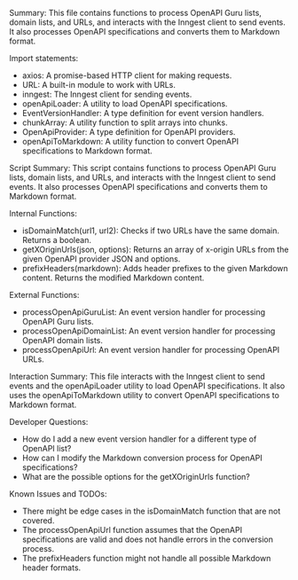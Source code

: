 Summary:
This file contains functions to process OpenAPI Guru lists, domain lists, and URLs, and interacts with the Inngest client to send events. It also processes OpenAPI specifications and converts them to Markdown format.

Import statements:
- axios: A promise-based HTTP client for making requests.
- URL: A built-in module to work with URLs.
- inngest: The Inngest client for sending events.
- openApiLoader: A utility to load OpenAPI specifications.
- EventVersionHandler: A type definition for event version handlers.
- chunkArray: A utility function to split arrays into chunks.
- OpenApiProvider: A type definition for OpenAPI providers.
- openApiToMarkdown: A utility function to convert OpenAPI specifications to Markdown format.

Script Summary:
This script contains functions to process OpenAPI Guru lists, domain lists, and URLs, and interacts with the Inngest client to send events. It also processes OpenAPI specifications and converts them to Markdown format.

Internal Functions:
- isDomainMatch(url1, url2): Checks if two URLs have the same domain. Returns a boolean.
- getXOriginUrls(json, options): Returns an array of x-origin URLs from the given OpenAPI provider JSON and options.
- prefixHeaders(markdown): Adds header prefixes to the given Markdown content. Returns the modified Markdown content.

External Functions:
- processOpenApiGuruList: An event version handler for processing OpenAPI Guru lists.
- processOpenApiDomainList: An event version handler for processing OpenAPI domain lists.
- processOpenApiUrl: An event version handler for processing OpenAPI URLs.

Interaction Summary:
This file interacts with the Inngest client to send events and the openApiLoader utility to load OpenAPI specifications. It also uses the openApiToMarkdown utility to convert OpenAPI specifications to Markdown format.

Developer Questions:
- How do I add a new event version handler for a different type of OpenAPI list?
- How can I modify the Markdown conversion process for OpenAPI specifications?
- What are the possible options for the getXOriginUrls function?

Known Issues and TODOs:
- There might be edge cases in the isDomainMatch function that are not covered.
- The processOpenApiUrl function assumes that the OpenAPI specifications are valid and does not handle errors in the conversion process.
- The prefixHeaders function might not handle all possible Markdown header formats.